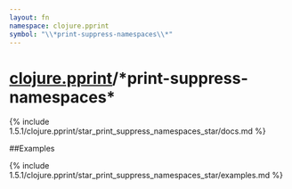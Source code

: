 ```yaml
---
layout: fn
namespace: clojure.pprint
symbol: "\\*print-suppress-namespaces\\*"
---
```


# [clojure.pprint](../)/\*print-suppress-namespaces\*

{% include 1.5.1/clojure.pprint/star_print_suppress_namespaces_star/docs.md %}

##Examples

{% include 1.5.1/clojure.pprint/star_print_suppress_namespaces_star/examples.md %}

